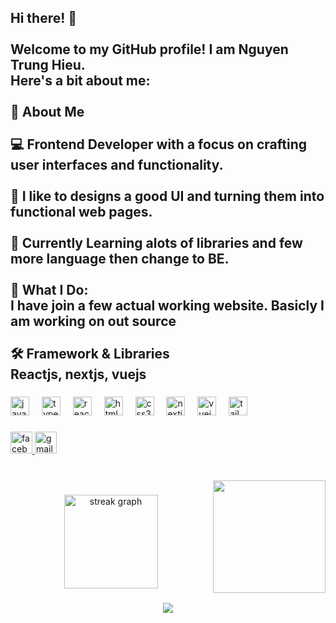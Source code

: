 <h2 align="left">Hi there! 👋<br><br>Welcome to my GitHub profile! I am Nguyen Trung Hieu.<br>Here's a bit about me:<br><br>🌟 About Me<br><br>💻 Frontend Developer with a focus on crafting user interfaces and functionality.<br><br>🎨 I like to designs a good UI and turning them into functional web pages.<br><br>🌱 Currently Learning alots of  libraries and few more language then change to BE.<br><br>🚀 What I Do: <br>I have join a few actual working website. Basicly I am working on out source<br><br>🛠️ Framework &  Libraries <br> Reactjs, nextjs, vuejs</h2>

###

<div align="left">
  <img src="https://cdn.jsdelivr.net/gh/devicons/devicon/icons/javascript/javascript-original.svg" height="30" alt="javascript logo"  />
  <img width="12" />
  <img src="https://cdn.jsdelivr.net/gh/devicons/devicon/icons/typescript/typescript-original.svg" height="30" alt="typescript logo"  />
  <img width="12" />
  <img src="https://cdn.jsdelivr.net/gh/devicons/devicon/icons/react/react-original.svg" height="30" alt="react logo"  />
  <img width="12" />
  <img src="https://cdn.jsdelivr.net/gh/devicons/devicon/icons/html5/html5-original.svg" height="30" alt="html5 logo"  />
  <img width="12" />
  <img src="https://cdn.jsdelivr.net/gh/devicons/devicon/icons/css3/css3-original.svg" height="30" alt="css3 logo"  />
  <img width="12" />
  <img src="https://cdn.jsdelivr.net/gh/devicons/devicon/icons/nextjs/nextjs-original.svg" height="30" alt="nextjs logo"  />
  <img width="12" />
  <img src="https://cdn.jsdelivr.net/gh/devicons/devicon/icons/vuejs/vuejs-original.svg" height="30" alt="vuejs logo"  />
  <img width="12" />
  <img src="https://cdn.jsdelivr.net/gh/devicons/devicon/icons/tailwindcss/tailwindcss-original-wordmark.svg" height="30" alt="tailwindcss logo"  />
</div>

###

<div align="left">
  <a href="https://www.facebook.com/profile.php?id=100060397398025" target="_blank">
    <img src="https://img.shields.io/static/v1?message=Facebook&logo=facebook&label=&color=1877F2&logoColor=white&labelColor=&style=for-the-badge" height="35" alt="facebook logo"  />
  </a>
  <img src="https://img.shields.io/static/v1?message=Gmail&logo=gmail&label=trunghieuacc2@gmail.com&color=D14836&logoColor=white&labelColor=&style=for-the-badge" height="35" alt="gmail logo"  />
</div>

###

<br clear="both">

<img align="right" height="180" src="https://media1.tenor.com/m/g1cAcM7iD_YAAAAd/jeff-jeff-the-land-shark.gif"  />

###

<div align="center">
  <img src="https://streak-stats.demolab.com?user=P1t-Web-Dev&locale=en&mode=daily&theme=dracula&hide_border=false&border_radius=5" height="150" alt="streak graph"  />
</div>

###

<div align="center">
  <img src="https://profile-counter.glitch.me/P1t-Web-Dev/count.svg?"  />
</div>

###
